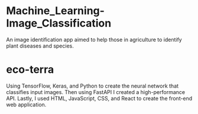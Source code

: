 # Machine_Learning-Image_Classification
An image identification app aimed to help those in agriculture to identify plant diseases and species.

# eco-terra

Using TensorFlow, Keras, and Python to create the neural network that classifies input images. Then using FastAPI I created a high-performance API. Lastly, I used HTML, JavaScript, CSS, and React to create the front-end web application.
